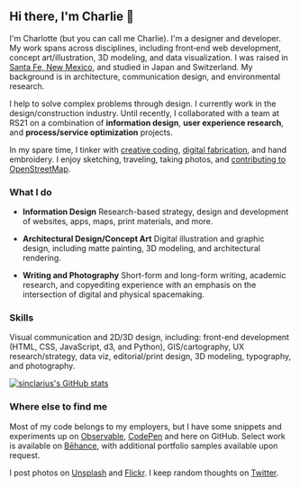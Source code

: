 ## Hi there, I'm Charlie 👋

I'm Charlotte (but you can call me Charlie). I'm a designer and developer. My work spans across disciplines, including front‑end web development, concept art/illustration, 3D modeling, and data visualization. I was raised in [Santa Fe, New Mexico](http://sinclarius.com/sf/), and studied in Japan and Switzerland. My background is in architecture, communication design, and environmental research.

I help to solve complex problems through design. I currently work in the design/construction industry. Until recently, I collaborated with a team at RS21 on a combination of **information design**, **user experience research**, and **process/service optimization** projects.

In my spare time, I tinker with [creative coding](https://codepen.io/sinclarius/), [digital fabrication](https://www.behance.net/gallery/34916753/Waves-I-(2015)), and hand embroidery. I enjoy sketching, traveling, taking photos, and [contributing to OpenStreetMap](https://www.openstreetmap.org/user/sinclarius).

### What I do
- **Information Design**
  Research-based strategy, design and development of websites, apps, maps, print materials, and more.

- **Architectural Design/Concept Art**
  Digital illustration and graphic design, including matte painting, 3D modeling, and architectural rendering.

- **Writing and Photography**
  Short-form and long-form writing, academic research, and copyediting experience with an emphasis on the intersection of digital and physical spacemaking.

### Skills
Visual communication and 2D/3D design, including: front-end development (HTML, CSS, JavaScript, d3, and Python), GIS/cartography, UX research/strategy, data viz, editorial/print design, 3D modeling, typography, and photography.

[![sinclarius's GitHub stats](https://github-readme-stats.vercel.app/api?username=sinclarius&hide=commits,issues,contribs&show_icons=true&theme=calm)](https://github.com/anuraghazra/github-readme-stats)

### Where else to find me
Most of my code belongs to my employers, but I have some snippets and experiments up on [Observable](https://observablehq.com/@sinclarius), [CodePen](https://codepen.io/sinclarius/) and here on GitHub. Select work is available on [Bēhance](https://www.behance.net/sinclarius), with additional portfolio samples available upon request.

I post photos on [Unsplash](https://unsplash.com/@sinclarius) and [Flickr](https://www.flickr.com/photos/boinkbonk/collections). I keep random thoughts on [Twitter](https://twitter.com/sinclarius).

<!--
**sinclarius/sinclarius** is a ✨ _special_ ✨ repository because its `README.md` (this file) appears on your GitHub profile.

Here are some ideas to get you started:

- 🔭 I’m currently working on ...
- 🌱 I’m currently learning ...
- 👯 I’m looking to collaborate on ...
- 🤔 I’m looking for help with ...
- 💬 Ask me about ...
- 📫 How to reach me: ...
- 😄 Pronouns: ...
- ⚡ Fun fact: ...
-->
